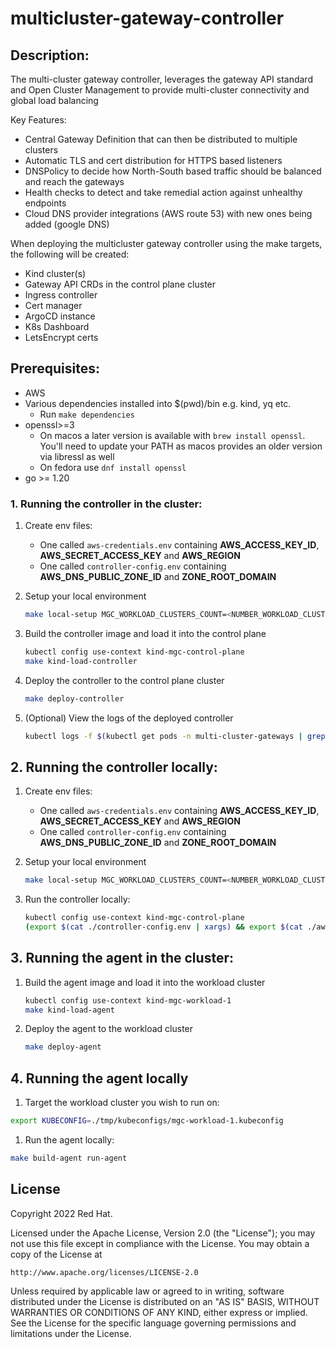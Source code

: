 # multicluster-gateway-controller

## Description:

The multi-cluster gateway controller, leverages the gateway API standard and Open Cluster Management to provide multi-cluster connectivity and global load balancing

Key Features:

- Central Gateway Definition that can then be distributed to multiple clusters
- Automatic TLS and cert distribution for HTTPS based listeners
- DNSPolicy to decide how North-South based traffic should be balanced and reach the gateways
- Health checks to detect and take remedial action against unhealthy endpoints
- Cloud DNS provider integrations (AWS route 53) with new ones being added (google DNS)


When deploying the multicluster gateway controller using the make targets, the following will be created: 
* Kind cluster(s)
* Gateway API CRDs in the control plane cluster
* Ingress controller
* Cert manager
* ArgoCD instance
* K8s Dashboard
* LetsEncrypt certs
	


## Prerequisites:
* AWS
* Various dependencies installed into $(pwd)/bin e.g. kind, yq etc.
  * Run `make dependencies`
* openssl>=3
    * On macos a later version is available with `brew install openssl`. You'll need to update your PATH as macos provides an older version via libressl as well
    * On fedora use `dnf install openssl`
* go >= 1.20

### 1. Running the controller in the cluster:
1. Create env files:
    * One called `aws-credentials.env` containing **AWS_ACCESS_KEY_ID**, **AWS_SECRET_ACCESS_KEY** and **AWS_REGION**
    * One called `controller-config.env` containing **AWS_DNS_PUBLIC_ZONE_ID** and **ZONE_ROOT_DOMAIN**

1. Setup your local environment 
    ```sh
    make local-setup MGC_WORKLOAD_CLUSTERS_COUNT=<NUMBER_WORKLOAD_CLUSTER>
    ```  
1. Build the controller image and load it into the control plane
    ```sh
   kubectl config use-context kind-mgc-control-plane 
   make kind-load-controller
    ```

1. Deploy the controller to the control plane cluster
    ```sh
    make deploy-controller
    ```

1. (Optional) View the logs of the deployed controller
    ```sh
    kubectl logs -f $(kubectl get pods -n multi-cluster-gateways | grep "mgc-" | awk '{print $1}') -n multi-cluster-gateways
    ```

## 2. Running the controller locally:
1. Create env files:
    * One called `aws-credentials.env` containing **AWS_ACCESS_KEY_ID**, **AWS_SECRET_ACCESS_KEY** and **AWS_REGION**
    * One called `controller-config.env` containing **AWS_DNS_PUBLIC_ZONE_ID** and **ZONE_ROOT_DOMAIN**

1.  Setup your local environment 

    ```sh
    make local-setup MGC_WORKLOAD_CLUSTERS_COUNT=<NUMBER_WORKLOAD_CLUSTER>
    ```

1. Run the controller locally:
    ```sh
    kubectl config use-context kind-mgc-control-plane 
    (export $(cat ./controller-config.env | xargs) && export $(cat ./aws-credentials.env | xargs) && make build-controller install run-controller)
    ```

## 3. Running the agent in the cluster:
1. Build the agent image and load it into the workload cluster
    ```sh
    kubectl config use-context kind-mgc-workload-1 
    make kind-load-agent
    ```

1. Deploy the agent to the workload cluster
    ```sh
    make deploy-agent
    ```
    
## 4. Running the agent locally
1. Target the workload cluster you wish to run on:
```sh
export KUBECONFIG=./tmp/kubeconfigs/mgc-workload-1.kubeconfig
```
1. Run the agent locally:
```sh
make build-agent run-agent
```

## License

Copyright 2022 Red Hat.

Licensed under the Apache License, Version 2.0 (the "License");
you may not use this file except in compliance with the License.
You may obtain a copy of the License at

    http://www.apache.org/licenses/LICENSE-2.0

Unless required by applicable law or agreed to in writing, software
distributed under the License is distributed on an "AS IS" BASIS,
WITHOUT WARRANTIES OR CONDITIONS OF ANY KIND, either express or implied.
See the License for the specific language governing permissions and
limitations under the License.

